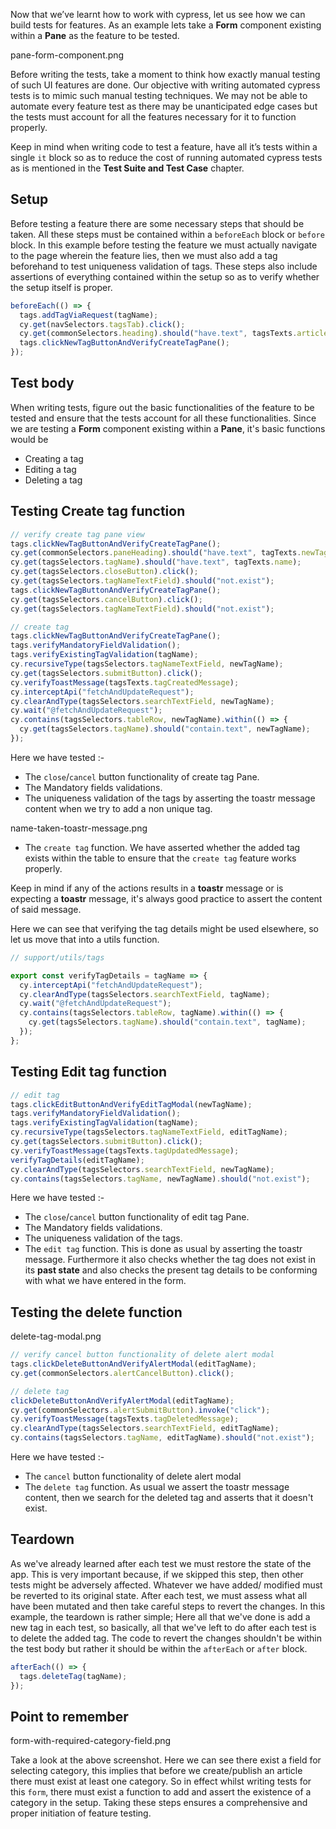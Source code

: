 Now that we’ve learnt how to work with cypress, let us see how we can build
tests for features. As an example lets take a **Form** component existing within
a **Pane** as the feature to be tested.

<image>pane-form-component.png</image>

Before writing the tests, take a moment to think how exactly manual testing of
such UI features are done. Our objective with writing automated cypress tests is
to mimic such manual testing techniques. We may not be able to automate every
feature test as there may be unanticipated edge cases but the tests must account
for all the features necessary for it to function properly.

Keep in mind when writing code to test a feature, have all it’s tests within a
single `it` block so as to reduce the cost of running automated cypress tests as
is mentioned in the **Test Suite and Test Case** chapter.

## Setup

Before testing a feature there are some necessary steps that should be taken.
All these steps must be contained within a `beforeEach` block or `before` block.
In this example before testing the feature we must actually navigate to the page
wherein the feature lies, then we must also add a tag beforehand to test
uniqueness validation of tags. These steps also include assertions of everything
contained within the setup so as to verify whether the setup itself is proper.

```javascript
beforeEach(() => {
  tags.addTagViaRequest(tagName);
  cy.get(navSelectors.tagsTab).click();
  cy.get(commonSelectors.heading).should("have.text", tagsTexts.articleTags);
  tags.clickNewTagButtonAndVerifyCreateTagPane();
});
```

## Test body

When writing tests, figure out the basic functionalities of the feature to be
tested and ensure that the tests account for all these functionalities. Since we
are testing a **Form** component existing within a **Pane**, it's basic
functions would be

- Creating a tag
- Editing a tag
- Deleting a tag

## Testing Create tag function

```javascript
// verify create tag pane view
tags.clickNewTagButtonAndVerifyCreateTagPane();
cy.get(commonSelectors.paneHeading).should("have.text", tagTexts.newTagHeading);
cy.get(tagsSelectors.tagName).should("have.text", tagTexts.name);
cy.get(tagsSelectors.closeButton).click();
cy.get(tagsSelectors.tagNameTextField).should("not.exist");
tags.clickNewTagButtonAndVerifyCreateTagPane();
cy.get(tagsSelectors.cancelButton).click();
cy.get(tagsSelectors.tagNameTextField).should("not.exist");

// create tag
tags.clickNewTagButtonAndVerifyCreateTagPane();
tags.verifyMandatoryFieldValidation();
tags.verifyExistingTagValidation(tagName);
cy.recursiveType(tagsSelectors.tagNameTextField, newTagName);
cy.get(tagsSelectors.submitButton).click();
cy.verifyToastMessage(tagsTexts.tagCreatedMessage);
cy.interceptApi("fetchAndUpdateRequest");
cy.clearAndType(tagsSelectors.searchTextField, newTagName);
cy.wait("@fetchAndUpdateRequest");
cy.contains(tagsSelectors.tableRow, newTagName).within(() => {
  cy.get(tagsSelectors.tagName).should("contain.text", newTagName);
});
```

Here we have tested :-

- The `close`/`cancel` button functionality of create tag Pane.
- The Mandatory fields validations.
- The uniqueness validation of the tags by asserting the toastr message content
  when we try to add a non unique tag.

<image>name-taken-toastr-message.png</image>

- The `create tag` function. We have asserted whether the added tag exists
  within the table to ensure that the `create tag` feature works properly.

Keep in mind if any of the actions results in a **toastr** message or is
expecting a **toastr** message, it's always good practice to assert the content
of said message.

Here we can see that verifying the tag details might be used elsewhere, so let
us move that into a utils function.

```javascript
// support/utils/tags

export const verifyTagDetails = tagName => {
  cy.interceptApi("fetchAndUpdateRequest");
  cy.clearAndType(tagsSelectors.searchTextField, tagName);
  cy.wait("@fetchAndUpdateRequest");
  cy.contains(tagsSelectors.tableRow, tagName).within(() => {
    cy.get(tagsSelectors.tagName).should("contain.text", tagName);
  });
};
```

## Testing Edit tag function

```javascript
// edit tag
tags.clickEditButtonAndVerifyEditTagModal(newTagName);
tags.verifyMandatoryFieldValidation();
tags.verifyExistingTagValidation(tagName);
cy.recursiveType(tagsSelectors.tagNameTextField, editTagName);
cy.get(tagsSelectors.submitButton).click();
cy.verifyToastMessage(tagsTexts.tagUpdatedMessage);
verifyTagDetails(editTagName);
cy.clearAndType(tagsSelectors.searchTextField, newTagName);
cy.contains(tagsSelectors.tagName, newTagName).should("not.exist");
```

Here we have tested :-

- The `close`/`cancel` button functionality of edit tag Pane.
- The Mandatory fields validations.
- The uniqueness validation of the tags.
- The `edit tag` function. This is done as usual by asserting the toastr
  message. Furthermore it also checks whether the tag does not exist in its
  **past state** and also checks the present tag details to be conforming with
  what we have entered in the form.

## Testing the delete function

<image>delete-tag-modal.png</image>

```javascript
// verify cancel button functionality of delete alert modal
tags.clickDeleteButtonAndVerifyAlertModal(editTagName);
cy.get(commonSelectors.alertCancelButton).click();

// delete tag
clickDeleteButtonAndVerifyAlertModal(editTagName);
cy.get(commonSelectors.alertSubmitButton).invoke("click");
cy.verifyToastMessage(tagsTexts.tagDeletedMessage);
cy.clearAndType(tagsSelectors.searchTextField, editTagName);
cy.contains(tagsSelectors.tagName, editTagName).should("not.exist");
```

Here we have tested :-

- The `cancel` button functionality of delete alert modal
- The `delete tag` function. As usual we assert the toastr message content, then
  we search for the deleted tag and asserts that it doesn't exist.

## Teardown

As we've already learned after each test we must restore the state of the app.
This is very important because, if we skipped this step, then other tests might
be adversely affected. Whatever we have added/ modified must be reverted to its
original state. After each test, we must assess what all have been mutated and
then take careful steps to revert the changes. In this example, the teardown is
rather simple; Here all that we've done is add a new tag in each test, so
basically, all that we've left to do after each test is to delete the added tag.
The code to revert the changes shouldn't be within the test body but rather it
should be within the `afterEach` or `after` block.

```javascript
afterEach(() => {
  tags.deleteTag(tagName);
});
```

## Point to remember

<image>form-with-required-category-field.png</image>

Take a look at the above screenshot. Here we can see there exist a field for
selecting category, this implies that before we create/publish an article there
must exist at least one category. So in effect whilst writing tests for this
`form`, there must exist a function to add and assert the existence of a
category in the setup. Taking these steps ensures a comprehensive and proper initiation of feature testing.
